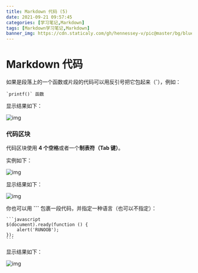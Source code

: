 ```yaml
---
title: Markdown 代码 (5)
date: 2021-09-21 09:57:45
categories: [学习笔记,Markdown]
tags: [Markdown学习笔记,Markdown]
banner_img: https://cdn.staticaly.com/gh/hennessey-v/pic@master/bg/blue-lake-v1.jpg
---
```


# Markdown 代码

如果是段落上的一个函数或片段的代码可以用反引号把它包起来（**`**），例如：

```
`printf()` 函数
```

显示结果如下：

![img](https://hennessey02.coding.net/p/Pic/d/Pic01/git/raw/master/img//C928FDA3-E0A7-4AFF-AB2A-B3AF44F93DF9.jpg)

### 代码区块

代码区块使用 **4 个空格**或者一个**制表符（Tab 键）**。

实例如下：

![img](https://hennessey02.coding.net/p/Pic/d/Pic01/git/raw/master/img//55EDFE05-5F27-458E-AFE0-7B96685C9603.jpg)

显示结果如下：

![img](https://hennessey02.coding.net/p/Pic/d/Pic01/git/raw/master/img//6DC89E5C-B41A-4938-97D8-D7D06B879F91.jpg)

你也可以用 **```** 包裹一段代码，并指定一种语言（也可以不指定）：

````
```javascript
$(document).ready(function () {
    alert('RUNOOB');
});
```
````

显示结果如下：

![img](https://hennessey02.coding.net/p/Pic/d/Pic01/git/raw/master/img//88F52386-2F98-4D7E-8935-E43BECA6D868.jpg)
